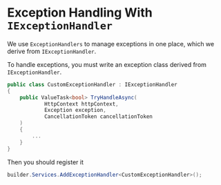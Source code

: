 # Exception Handling With `IExceptionHandler`

We use `ExceptionHandlers` to manage exceptions in one place, which we derive
from `IExceptionHandler`.

To handle exceptions, you must write an exception class derived from
`IExceptionHandler`.

```csharp
public class CustomExceptionHandler : IExceptionHandler
{
    public ValueTask<bool> TryHandleAsync(
            HttpContext httpContext,
            Exception exception,
            CancellationToken cancellationToken
    )
    {
        ...
    }
}
```

Then you should register it

```csharp
builder.Services.AddExceptionHandler<CustomExceptionHandler>();
```
